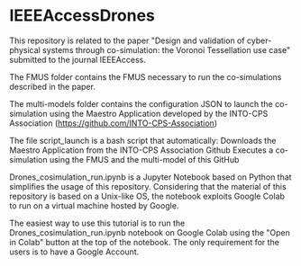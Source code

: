 # IEEEAccessDrones

This repository is related to the paper "Design and validation of cyber-physical systems through co-simulation: the Voronoi Tessellation use case" submitted to the journal IEEEAccess.

The FMUS folder contains the FMUS necessary to run the co-simulations described in the paper.

The multi-models folder contains the configuration JSON to launch the co-simulation using the Maestro Application developed by the INTO-CPS Association (https://github.com/INTO-CPS-Association)

The file script_launch is a bash script that automatically:
  Downloads the Maestro Application from the INTO-CPS Association Github
  Executes a co-simulation using the FMUS and the multi-model of this GitHub

  Drones_cosimulation_run.ipynb is a Jupyter Notebook based on Python that simplifies the usage of this repository.
Considering that the material of this repository is based on a Unix-like OS, the notebook exploits Google Colab to run on a virtual machine hosted by Google.

The easiest way to use this tutorial is to run the Drones_cosimulation_run.ipynb notebook on Google Colab using the "Open in Colab" button at the top of the notebook.
The only requirement for the users is to have a Google Account.
